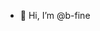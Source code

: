 - 👋 Hi, I’m @b-fine

<!---
b-fine/b-fine is a ✨ special ✨ repository because its `README.md` (this file) appears on your GitHub profile.
You can click the Preview link to take a look at your changes.
--->

